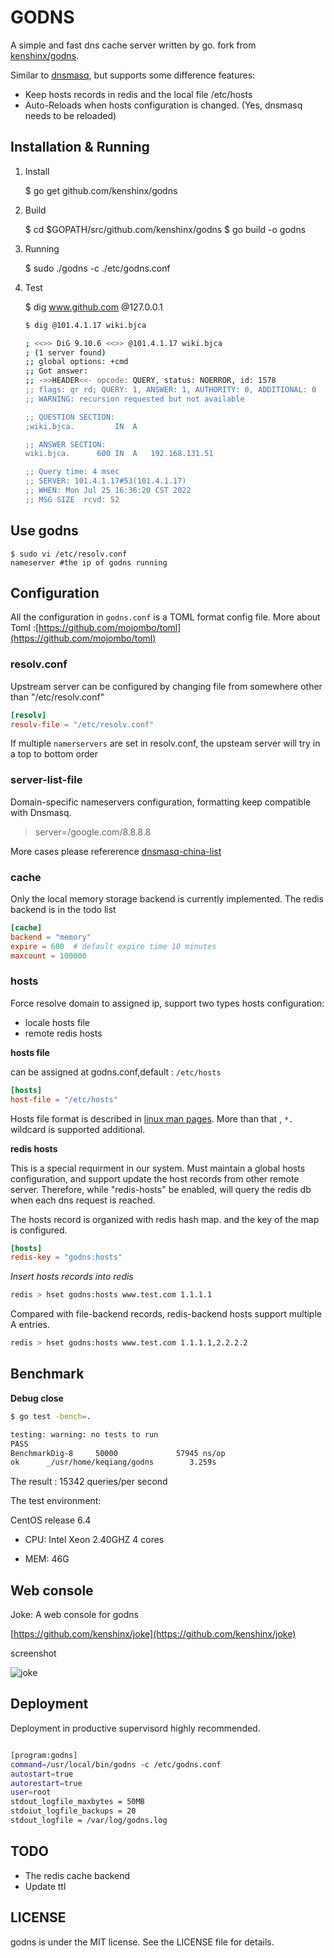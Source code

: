 # GODNS

A simple and fast dns cache server written by go. fork from [kenshinx/godns](https://github.com/kenshinx/godns).

Similar to [dnsmasq](http://www.thekelleys.org.uk/dnsmasq/doc.html), but supports some difference features:

* Keep hosts records in redis and the local file /etc/hosts
* Auto-Reloads when hosts configuration is changed. (Yes, dnsmasq needs to be reloaded)

## Installation & Running

1. Install

    $ go get github.com/kenshinx/godns

2. Build

    $ cd $GOPATH/src/github.com/kenshinx/godns
    $ go build -o godns

3. Running

    $ sudo ./godns -c ./etc/godns.conf

4. Test

    $ dig www.github.com @127.0.0.1
    ```sh
    $ dig @101.4.1.17 wiki.bjca

    ; <<>> DiG 9.10.6 <<>> @101.4.1.17 wiki.bjca
    ; (1 server found)
    ;; global options: +cmd
    ;; Got answer:
    ;; ->>HEADER<<- opcode: QUERY, status: NOERROR, id: 1578
    ;; flags: qr rd; QUERY: 1, ANSWER: 1, AUTHORITY: 0, ADDITIONAL: 0
    ;; WARNING: recursion requested but not available
    
    ;; QUESTION SECTION:
    ;wiki.bjca.			IN	A
    
    ;; ANSWER SECTION:
    wiki.bjca.		600	IN	A	192.168.131.51
    
    ;; Query time: 4 msec
    ;; SERVER: 101.4.1.17#53(101.4.1.17)
    ;; WHEN: Mon Jul 25 16:36:20 CST 2022
    ;; MSG SIZE  rcvd: 52
    ```

## Use godns

    $ sudo vi /etc/resolv.conf
    nameserver #the ip of godns running

## Configuration

All the configuration in `godns.conf` is a TOML format config file.
More about Toml :[https://github.com/mojombo/toml](https://github.com/mojombo/toml)

### resolv.conf

Upstream server can be configured by changing file from somewhere other than "/etc/resolv.conf"

```toml
[resolv]
resolv-file = "/etc/resolv.conf"
```

If multiple `namerservers` are set in resolv.conf, the upsteam server will try in a top to bottom order

### server-list-file

Domain-specific nameservers configuration, formatting keep compatible with Dnsmasq.
>server=/google.com/8.8.8.8

More cases please refererence [dnsmasq-china-list](https://github.com/felixonmars/dnsmasq-china-list)

### cache

Only the local memory storage backend is currently implemented.  The redis backend is in the todo list

```toml
[cache]
backend = "memory"
expire = 600  # default expire time 10 minutes
maxcount = 100000
```

### hosts

Force resolve domain to assigned ip, support two types hosts configuration:

* locale hosts file
* remote redis hosts

__hosts file__

can be assigned at godns.conf,default : `/etc/hosts`

```toml
[hosts]
host-file = "/etc/hosts"
```

Hosts file format is described in [linux man pages](http://man7.org/linux/man-pages/man5/hosts.5.html).
More than that , `*.` wildcard is supported additional.

__redis hosts__

This is a special requirment in our system. Must maintain a global hosts configuration,
and support update the host records from other remote server.
Therefore, while "redis-hosts" be enabled, will query the redis db when each dns request is reached.

The hosts record is organized with redis hash map. and the key of the map is configured.

```toml
[hosts]
redis-key = "godns:hosts"
```

_Insert hosts records into redis_

```sh
redis > hset godns:hosts www.test.com 1.1.1.1
```

Compared with file-backend records, redis-backend hosts support multiple A entries.

```sh
redis > hset godns:hosts www.test.com 1.1.1.1,2.2.2.2
```

## Benchmark

__Debug close__

```sh
$ go test -bench=.

testing: warning: no tests to run
PASS
BenchmarkDig-8     50000             57945 ns/op
ok      _/usr/home/keqiang/godns        3.259s
```

The result : 15342 queries/per second

The test environment:

CentOS release 6.4

* CPU:
Intel Xeon 2.40GHZ
4 cores

* MEM:
46G

## Web console

Joke: A web console for godns

[https://github.com/kenshinx/joke](https://github.com/kenshinx/joke)

screenshot

![joke](https://raw.github.com/kenshinx/joke/master/screenshot/joke.png)

## Deployment

Deployment in productive supervisord highly recommended.

```sh

[program:godns]
command=/usr/local/bin/godns -c /etc/godns.conf
autostart=true
autorestart=true
user=root
stdout_logfile_maxbytes = 50MB
stdoiut_logfile_backups = 20
stdout_logfile = /var/log/godns.log

```

## TODO

* The redis cache backend
* Update ttl

## LICENSE

godns is under the MIT license. See the LICENSE file for details.
